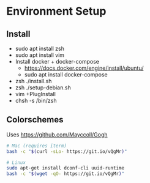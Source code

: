 # Environment Setup

## Install

- sudo apt install zsh
- sudo apt install vim
- Install docker + docker-compose
  - https://docs.docker.com/engine/install/ubuntu/
  - sudo apt install docker-compose
- zsh ./install.sh
- zsh ./setup-debian.sh
- vim +PlugInstall
- chsh -s /bin/zsh

## Colorschemes

Uses https://github.com/Mayccoll/Gogh

```bash
# Mac (requires iterm)
bash -c "$(curl -sLo- https://git.io/vQgMr)"
```
```bash
# Linux
sudo apt-get install dconf-cli uuid-runtime
bash -c "$(wget -qO- https://git.io/vQgMr)"
```
